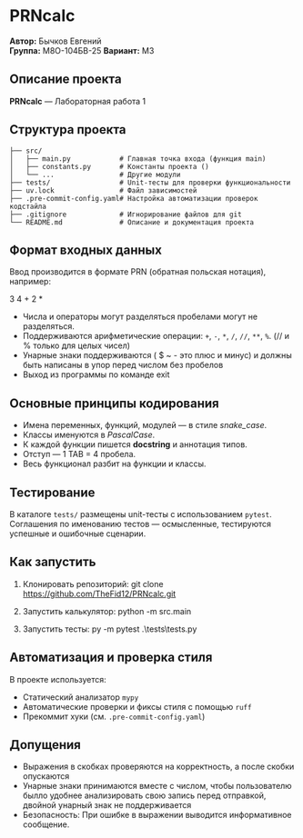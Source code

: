 # PRNcalc

**Автор:** Бычков Евгений  
**Группа:** М8О-104БВ-25
**Вариант:** М3

## Описание проекта

**PRNcalc** —  Лабораторная работа 1

## Структура проекта

```
├── src/
│   ├── main.py            # Главная точка входа (функция main)
│   ├── constants.py       # Константы проекта ()
│   └── ...                # Другие модули
├── tests/                 # Unit-тесты для проверки функциональности
├── uv.lock                # Файл зависимостей 
├── .pre-commit-config.yaml# Настройка автоматизации проверок кодстайла
├── .gitignore             # Игнорирование файлов для git
└── README.md              # Описание и документация проекта
```

## Формат входных данных

Ввод производится в формате PRN (обратная польская нотация), например:

3 4 + 2 *

- Числа и операторы могут разделяться пробелами могут не разделяться.
- Поддерживаются арифметические операции: `+`, `-`, `*`, `/`, `//`, `**`, `%`. (// и % только для целых чисел)
- Унарные знаки поддерживаются ( $ ~ - это плюс и минус) и должны быть написаны в упор перед числом без пробелов
- Выход из программы по команде exit

## Основные принципы кодирования

- Имена переменных, функций, модулей — в стиле *snake_case*.
- Классы именуются в *PascalCase*.
- К каждой функции пишется **docstring** и аннотация типов.
- Отступ — 1 TAB = 4 пробела.
- Весь функционал разбит на функции и классы.

## Тестирование

В каталоге `tests/` размещены unit-тесты с использованием `pytest`.  
Соглашения по именованию тестов — осмысленные, тестируются успешные и ошибочные сценарии.

## Как запустить

1. Клонировать репозиторий:
   git clone https://github.com/TheFid12/PRNcalc.git

2. Запустить калькулятор:
   python -m src.main

3. Запустить тесты:
    py -m pytest .\tests\tests.py
## Автоматизация и проверка стиля

В проекте используется:
- Статический анализатор `mypy`
- Автоматические проверки и фиксы стиля с помощью `ruff`
- Прекоммит хуки (см. `.pre-commit-config.yaml`)

## Допущения

- Выражения в скобках проверяются на корректность, а после скобки опускаются
- Унарные знаки принимаются вместе с числом, чтобы пользователю былло удобнее анализировать свою запись перед отправкой, двойной унарный знак не поддерживается
- Безопасность: При ошибке в выражении выводится информативное сообщение.
